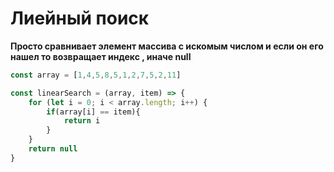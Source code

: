 # Лиейный поиск

**Просто сравнивает элемент массива с искомым числом и если он его нашел то возвращает индекс , иначе null**

```javascript
const array = [1,4,5,8,5,1,2,7,5,2,11]

const linearSearch = (array, item) => {
    for (let i = 0; i < array.length; i++) {
        if(array[i] == item){
            return i
        }        
    }
    return null
}
```